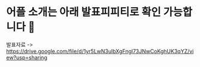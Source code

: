 # 어플 소개는 아래 발표피피티로 확인 가능합니다 👋

발표자료 -> https://drive.google.com/file/d/1yr5LwN3ulbXgFngl73JNwCoKghUK3qYZ/view?usp=sharing